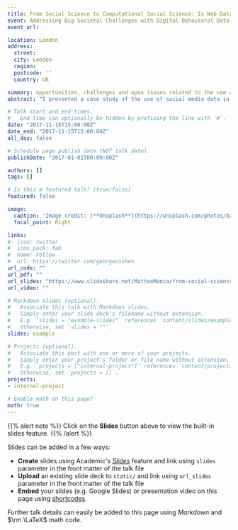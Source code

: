 ```yaml
---
title: From Social Science to Computational Social Science: Is Web Data the Key to a More Effective Analysis?
event: Addressing Big Societal Challenges with Digital Behavioral Data workshop
event_url: 

location: London
address:
  street: 
  city: London
  region: 
  postcode: ''
  country: UK

summary: opportunities, challenges and open issues related to the use of new sources of data in Computational Social Science.
abstract: "I presented a case study of the use of social media data in computational social science (see paper *Using social media to characterize urban mobility patterns: State-of-the-art survey and case-study*), in order to highlight opportunities, challenges and open issues related to the use of new sources of data in this domain."

# Talk start and end times.
#   End time can optionally be hidden by prefixing the line with `#`.
date: "2017-11-15T15:00:00Z"
date_end: "2017-11-15T15:00:00Z"
all_day: false

# Schedule page publish date (NOT talk date).
publishDate: "2017-01-01T00:00:00Z"

authors: []
tags: []

# Is this a featured talk? (true/false)
featured: false

image:
  caption: 'Image credit: [**Unsplash**](https://unsplash.com/photos/bzdhc5b3Bxs)'
  focal_point: Right

links:
#- icon: twitter
#  icon_pack: fab
#  name: Follow
#  url: https://twitter.com/georgecushen
url_code: ""
url_pdf: ""
url_slides: "https://www.slideshare.net/MatteoManca/from-social-science-to-computational-social-science-is-web-data-the-key-to-a-more-effective-analysis?ref=https://mattemanca.wordpress.com/2017/11/20/european-symposium-series-on-societal-challenges-in-computational-social-science/"
url_video: ""

# Markdown Slides (optional).
#   Associate this talk with Markdown slides.
#   Simply enter your slide deck's filename without extension.
#   E.g. `slides = "example-slides"` references `content/slides/example-slides.md`.
#   Otherwise, set `slides = ""`.
slides: example

# Projects (optional).
#   Associate this post with one or more of your projects.
#   Simply enter your project's folder or file name without extension.
#   E.g. `projects = ["internal-project"]` references `content/project/deep-learning/index.md`.
#   Otherwise, set `projects = []`.
projects:
- internal-project

# Enable math on this page?
math: true
---
```


{{% alert note %}}
Click on the **Slides** button above to view the built-in slides feature.
{{% /alert %}}

Slides can be added in a few ways:

- **Create** slides using Academic's [*Slides*](https://sourcethemes.com/academic/docs/managing-content/#create-slides) feature and link using `slides` parameter in the front matter of the talk file
- **Upload** an existing slide deck to `static/` and link using `url_slides` parameter in the front matter of the talk file
- **Embed** your slides (e.g. Google Slides) or presentation video on this page using [shortcodes](https://sourcethemes.com/academic/docs/writing-markdown-latex/).

Further talk details can easily be added to this page using *Markdown* and $\rm \LaTeX$ math code.
